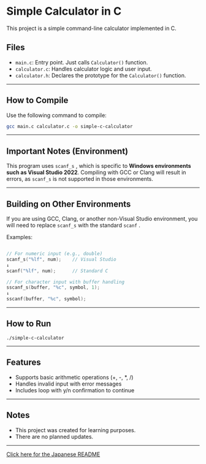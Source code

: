 ﻿# Simple Calculator in C

This project is a simple command-line calculator implemented in C.

## Files

- `main.c`: Entry point. Just calls `Calculator()` function.
- `calculator.c`: Handles calculator logic and user input.
- `calculator.h`: Declares the prototype for the `Calculator()` function.
---

## How to Compile

Use the following command to compile:

```bash
gcc main.c calculator.c -o simple-c-calculator
```
---

## Important Notes (Environment)

This program uses  `scanf_s` , which is specific to
**Windows environments such as Visual Studio 2022**.
Compiling with GCC or Clang will result in errors,
as  `scanf_s`  is not supported in those environments.

---

## Building on Other Environments

If you are using GCC, Clang, or another non-Visual Studio environment,
you will need to replace  `scanf_s`  with the standard  `scanf` .

Examples:

```c

// For numeric input (e.g., double)
scanf_s("%lf", num);    // Visual Studio
↓
scanf("%lf", num);      // Standard C

// For character input with buffer handling
sscanf_s(buffer, "%c", symbol, 1);
↓
sscanf(buffer, "%c", symbol);

```

---

## How to Run

```
./simple-c-calculator
```

---

## Features

- Supports basic arithmetic operations (+, -, *, /)
- Handles invalid input with error messages
- Includes loop with y/n confirmation to continue
 
---

## Notes

- This project was created for learning purposes.
- There are no planned updates.

---

[Click here for the Japanese README](README.ja.md)